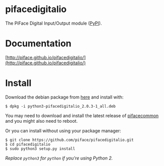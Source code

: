 pifacedigitalio
===============
The PiFace Digital Input/Output module ([PyPI](https://pypi.python.org/pypi/pifacedigitalio/)).


Documentation
=============

[http://piface.github.io/pifacedigitalio/](http://piface.github.io/pifacedigitalio/)


Install
=======

Download the debian package from
[here](https://github.com/piface/pifacedigitalio/releases) and install with:

    $ dpkg -i python3-pifacedigitalio_2.0.3-1_all.deb

You may need to download and install the latest release of
[pifacecommon](https://github.com/piface/pifacecommon/releases) and you might
also need to reboot.

Or you can install without using your package manager:

    $ git clone https://github.com/piface/pifacedigitalio.git
    $ cd pifacedigitalio
    $ sudo python3 setup.py install

*Replace `python3` for `python` if you're using Python 2.*
